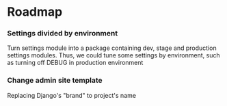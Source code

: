 # Roadmap

### Settings divided by environment

Turn settings module into a package containing dev, stage and production settings modules. Thus, we could tune some settings by environment, such as turning off DEBUG in production environment


### Change admin site template

Replacing Django's "brand" to project's name

